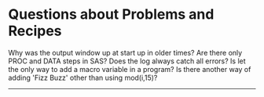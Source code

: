 
# Questions about Problems and Recipes

Why was the output window up at start up in older times?
Are there only PROC and DATA steps in SAS?
Does the log always catch all errors?
Is let the only way to add a macro variable in a program?
Is there another way of adding 'Fizz Buzz' other than using mod(i,15)?



***



```
